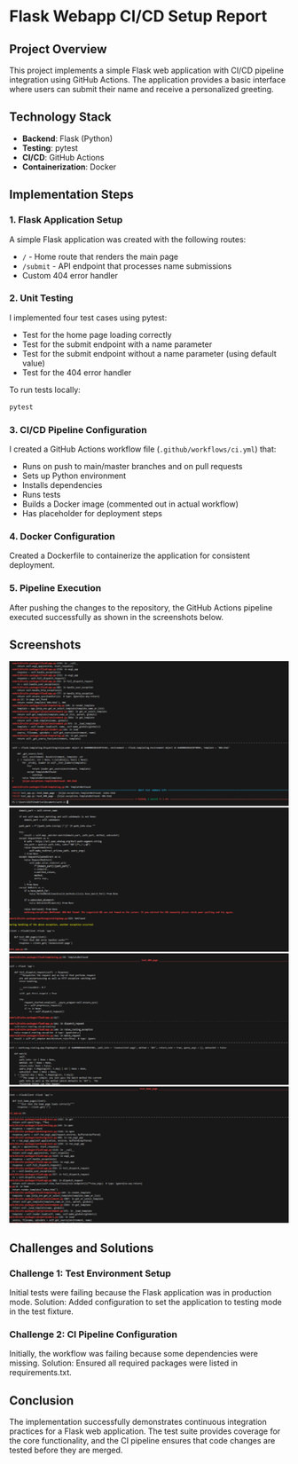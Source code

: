 # Flask Webapp CI/CD Setup Report

## Project Overview
This project implements a simple Flask web application with CI/CD pipeline integration using GitHub Actions. The application provides a basic interface where users can submit their name and receive a personalized greeting.

## Technology Stack
- **Backend**: Flask (Python)
- **Testing**: pytest
- **CI/CD**: GitHub Actions
- **Containerization**: Docker

## Implementation Steps

### 1. Flask Application Setup
A simple Flask application was created with the following routes:
- `/` - Home route that renders the main page
- `/submit` - API endpoint that processes name submissions
- Custom 404 error handler

### 2. Unit Testing
I implemented four test cases using pytest:
- Test for the home page loading correctly
- Test for the submit endpoint with a name parameter
- Test for the submit endpoint without a name parameter (using default value)
- Test for the 404 error handler

To run tests locally:
```bash
pytest
```

### 3. CI/CD Pipeline Configuration
I created a GitHub Actions workflow file (`.github/workflows/ci.yml`) that:
- Runs on push to main/master branches and on pull requests
- Sets up Python environment
- Installs dependencies
- Runs tests
- Builds a Docker image (commented out in actual workflow)
- Has placeholder for deployment steps

### 4. Docker Configuration
Created a Dockerfile to containerize the application for consistent deployment.

### 5. Pipeline Execution
After pushing the changes to the repository, the GitHub Actions pipeline executed successfully as shown in the screenshots below.

## Screenshots

![alt text](<Screenshot 2025-03-07 225250.png>)
![alt text](<Screenshot 2025-03-07 225310.png>) ![alt text](<Screenshot 2025-03-07 225324.png>) ![alt text](<Screenshot 2025-03-07 225337.png>)
## Challenges and Solutions

### Challenge 1: Test Environment Setup
Initial tests were failing because the Flask application was in production mode. Solution: Added configuration to set the application to testing mode in the test fixture.

### Challenge 2: CI Pipeline Configuration
Initially, the workflow was failing because some dependencies were missing. Solution: Ensured all required packages were listed in requirements.txt.

## Conclusion
The implementation successfully demonstrates continuous integration practices for a Flask web application. The test suite provides coverage for the core functionality, and the CI pipeline ensures that code changes are tested before they are merged.